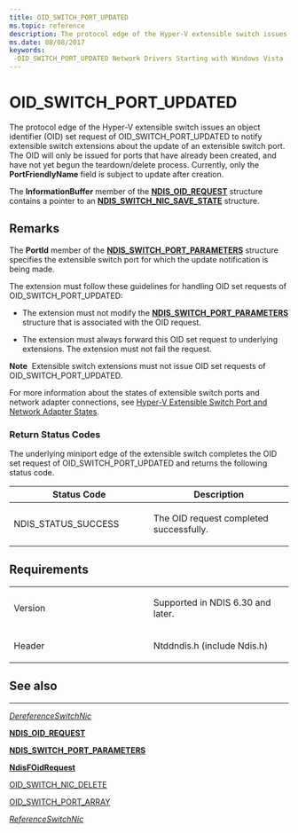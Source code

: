 ```yaml
---
title: OID_SWITCH_PORT_UPDATED
ms.topic: reference
description: The protocol edge of the Hyper-V extensible switch issues an object identifier (OID) set request of OID_SWITCH_PORT_UPDATED to notify extensible switch extensions about the update of an extensible switch port.
ms.date: 08/08/2017
keywords: 
 -OID_SWITCH_PORT_UPDATED Network Drivers Starting with Windows Vista
---
```


# OID\_SWITCH\_PORT\_UPDATED


The protocol edge of the Hyper-V extensible switch issues an object identifier (OID) set request of OID\_SWITCH\_PORT\_UPDATED to notify extensible switch extensions about the update of an extensible switch port. The OID will only be issued for ports that have already been created, and have not yet begun the teardown/delete process. Currently, only the **PortFriendlyName** field is subject to update after creation.

The **InformationBuffer** member of the [**NDIS\_OID\_REQUEST**](/windows-hardware/drivers/ddi/oidrequest/ns-oidrequest-ndis_oid_request) structure contains a pointer to an [**NDIS\_SWITCH\_NIC\_SAVE\_STATE**](/windows-hardware/drivers/ddi/ntddndis/ns-ntddndis-_ndis_switch_nic_save_state) structure.

## Remarks

The **PortId** member of the [**NDIS\_SWITCH\_PORT\_PARAMETERS**](/windows-hardware/drivers/ddi/ntddndis/ns-ntddndis-_ndis_switch_port_parameters) structure specifies the extensible switch port for which the update notification is being made.

The extension must follow these guidelines for handling OID set requests of OID\_SWITCH\_PORT\_UPDATED:

-   The extension must not modify the [**NDIS\_SWITCH\_PORT\_PARAMETERS**](/windows-hardware/drivers/ddi/ntddndis/ns-ntddndis-_ndis_switch_port_parameters) structure that is associated with the OID request.

-   The extension must always forward this OID set request to underlying extensions. The extension must not fail the request.

**Note**  Extensible switch extensions must not issue OID set requests of OID\_SWITCH\_PORT\_UPDATED.

 

For more information about the states of extensible switch ports and network adapter connections, see [Hyper-V Extensible Switch Port and Network Adapter States](./hyper-v-extensible-switch-port-and-network-adapter-states.md).

### Return Status Codes

The underlying miniport edge of the extensible switch completes the OID set request of OID\_SWITCH\_PORT\_UPDATED and returns the following status code.

<table>
<colgroup>
<col width="50%" />
<col width="50%" />
</colgroup>
<thead>
<tr class="header">
<th>Status Code</th>
<th>Description</th>
</tr>
</thead>
<tbody>
<tr class="odd">
<td><p>NDIS_STATUS_SUCCESS</p></td>
<td><p>The OID request completed successfully.</p></td>
</tr>
</tbody>
</table>

 

## Requirements

<table>
<colgroup>
<col width="50%" />
<col width="50%" />
</colgroup>
<tbody>
<tr class="odd">
<td><p>Version</p></td>
<td><p>Supported in NDIS 6.30 and later.</p></td>
</tr>
<tr class="even">
<td><p>Header</p></td>
<td>Ntddndis.h (include Ndis.h)</td>
</tr>
</tbody>
</table>

## See also


****
[*DereferenceSwitchNic*](/windows-hardware/drivers/ddi/ndis/nc-ndis-ndis_switch_dereference_switch_nic)

[**NDIS\_OID\_REQUEST**](/windows-hardware/drivers/ddi/oidrequest/ns-oidrequest-ndis_oid_request)

[**NDIS\_SWITCH\_PORT\_PARAMETERS**](/windows-hardware/drivers/ddi/ntddndis/ns-ntddndis-_ndis_switch_port_parameters)

[**NdisFOidRequest**](/windows-hardware/drivers/ddi/ndis/nf-ndis-ndisfoidrequest)

[OID\_SWITCH\_NIC\_DELETE](oid-switch-nic-delete.md)

[OID\_SWITCH\_PORT\_ARRAY](oid-switch-port-array.md)

[*ReferenceSwitchNic*](/windows-hardware/drivers/ddi/ndis/nc-ndis-ndis_switch_reference_switch_nic)

 

